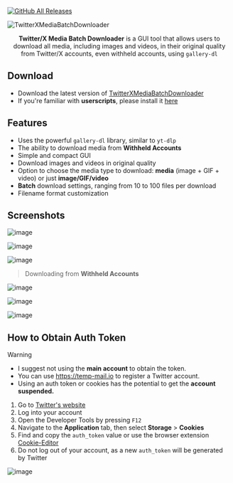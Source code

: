 [![GitHub All Releases](https://img.shields.io/github/downloads/afkarxyz/Twitter-X-Media-Batch-Downloader/total?style=for-the-badge)](https://github.com/afkarxyz/Twitter-X-Media-Batch-Downloader/releases)

![TwitterXMediaBatchDownloader](https://github.com/user-attachments/assets/354d7470-c01c-4aa6-9da1-ea6c42d27330)

<div align="center">
<b>Twitter/X Media Batch Downloader</b> is a GUI tool that allows users to download all media, including images and videos, in their original quality from Twitter/X accounts, even withheld accounts, using <code>gallery-dl</code>
</div>

## Download

- Download the latest version of [TwitterXMediaBatchDownloader](https://github.com/afkarxyz/Twitter-X-Media-Batch-Downloader/releases/download/v1.3/TwitterXMediaBatchDownloader.exe)
- If you're familiar with **userscripts**, please install it [here](https://greasyfork.org/en/scripts/523157-twitter-x-media-batch-downloader)

## Features

- Uses the powerful `gallery-dl` library, similar to `yt-dlp`
- The ability to download media from **Withheld Accounts**
- Simple and compact GUI
- Download images and videos in original quality
- Option to choose the media type to download: **media** (image + GIF + video) or just **image/GIF/video**
- **Batch** download settings, ranging from 10 to 100 files per download  
- Filename format customization
  
## Screenshots

![image](https://github.com/user-attachments/assets/c8af187c-fd4c-4b3d-abb8-475a4d4a6b14)

![image](https://github.com/user-attachments/assets/8e9ecb0b-59ec-43a8-9648-78838b121582)

![image](https://github.com/user-attachments/assets/779c7f75-08fb-4ba8-977a-8a29bae4a7e3)

> Downloading from **Withheld Accounts**

![image](https://github.com/user-attachments/assets/8ed5d0de-e83e-4dca-bf17-f9ed78bfd2ae)

![image](https://github.com/user-attachments/assets/bb76e9f1-6fa9-416d-92f1-e9d10ff85d86)

![image](https://github.com/user-attachments/assets/48bf3cc6-81d7-45dd-9d8c-40ef5b0317e9)

## How to Obtain Auth Token

> [!Warning]
> - I suggest not using the **main account** to obtain the token.
> - You can use https://temp-mail.io to register a Twitter account.
> - Using an auth token or cookies has the potential to get the **account suspended.**

1. Go to [Twitter's website](https://www.x.com/)
2. Log into your account
3. Open the Developer Tools by pressing `F12`
4. Navigate to the **Application** tab, then select **Storage** > **Cookies**
5. Find and copy the `auth_token` value or use the browser extension [Cookie-Editor](https://cookie-editor.com/)
6. Do not log out of your account, as a new `auth_token` will be generated by Twitter
   
![image](https://github.com/user-attachments/assets/50f819da-7490-4f3c-b130-c5a3ee482e2d)
